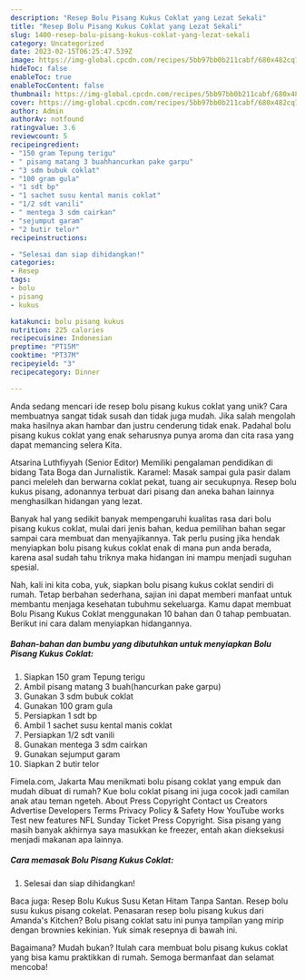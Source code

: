 ```yaml
---
description: "Resep Bolu Pisang Kukus Coklat yang Lezat Sekali"
title: "Resep Bolu Pisang Kukus Coklat yang Lezat Sekali"
slug: 1400-resep-bolu-pisang-kukus-coklat-yang-lezat-sekali
category: Uncategorized
date: 2023-02-15T06:25:47.539Z
image: https://img-global.cpcdn.com/recipes/5bb97bb0b211cabf/680x482cq70/bolu-pisang-kukus-coklat-foto-resep-utama.jpg
hideToc: false
enableToc: true
enableTocContent: false
thumbnail: https://img-global.cpcdn.com/recipes/5bb97bb0b211cabf/680x482cq70/bolu-pisang-kukus-coklat-foto-resep-utama.jpg
cover: https://img-global.cpcdn.com/recipes/5bb97bb0b211cabf/680x482cq70/bolu-pisang-kukus-coklat-foto-resep-utama.jpg
author: Admin
authorAv: notfound
ratingvalue: 3.6
reviewcount: 5
recipeingredient:
- "150 gram Tepung terigu"
- " pisang matang 3 buahhancurkan pake garpu"
- "3 sdm bubuk coklat"
- "100 gram gula"
- "1 sdt bp"
- "1 sachet susu kental manis coklat"
- "1/2 sdt vanili"
- " mentega 3 sdm cairkan"
- "sejumput garam"
- "2 butir telor"
recipeinstructions:

- "Selesai dan siap dihidangkan!"
categories:
- Resep
tags:
- bolu
- pisang
- kukus

katakunci: bolu pisang kukus 
nutrition: 225 calories
recipecuisine: Indonesian
preptime: "PT15M"
cooktime: "PT37M"
recipeyield: "3"
recipecategory: Dinner

---
```





Anda sedang mencari ide resep bolu pisang kukus coklat yang unik? Cara membuatnya sangat tidak susah dan tidak juga mudah. Jika salah mengolah maka hasilnya akan hambar dan justru cenderung tidak enak. Padahal bolu pisang kukus coklat yang enak seharusnya punya aroma dan cita rasa yang dapat memancing selera Kita.





Atsarina Luthfiyyah (Senior Editor) Memiliki pengalaman pendidikan di bidang Tata Boga dan Jurnalistik. Karamel: Masak sampai gula pasir dalam panci meleleh dan berwarna coklat pekat, tuang air secukupnya. Resep bolu kukus pisang, adonannya terbuat dari pisang dan aneka bahan lainnya menghasilkan hidangan yang lezat.

Banyak hal yang sedikit banyak mempengaruhi kualitas rasa dari bolu pisang kukus coklat, mulai dari jenis bahan, kedua pemilihan bahan segar sampai cara membuat dan menyajikannya. Tak perlu pusing jika hendak menyiapkan bolu pisang kukus coklat enak di mana pun anda berada, karena asal sudah tahu triknya maka hidangan ini mampu menjadi suguhan spesial.






Nah, kali ini kita coba, yuk, siapkan bolu pisang kukus coklat sendiri di rumah. Tetap berbahan sederhana, sajian ini dapat memberi manfaat untuk membantu menjaga kesehatan tubuhmu sekeluarga. Kamu dapat membuat Bolu Pisang Kukus Coklat menggunakan 10 bahan dan 0 tahap pembuatan. Berikut ini cara dalam menyiapkan hidangannya.

<!--inarticleads1-->

##### Bahan-bahan dan bumbu yang dibutuhkan untuk menyiapkan Bolu Pisang Kukus Coklat:

1. Siapkan 150 gram Tepung terigu
1. Ambil  pisang matang 3 buah(hancurkan pake garpu)
1. Gunakan 3 sdm bubuk coklat
1. Gunakan 100 gram gula
1. Persiapkan 1 sdt bp
1. Ambil 1 sachet susu kental manis coklat
1. Persiapkan 1/2 sdt vanili
1. Gunakan  mentega 3 sdm cairkan
1. Gunakan sejumput garam
1. Siapkan 2 butir telor


Fimela.com, Jakarta Mau menikmati bolu pisang coklat yang empuk dan mudah dibuat di rumah? Kue bolu coklat pisang ini juga cocok jadi camilan anak atau teman ngeteh. About Press Copyright Contact us Creators Advertise Developers Terms Privacy Policy &amp; Safety How YouTube works Test new features NFL Sunday Ticket Press Copyright. Sisa pisang yang masih banyak akhirnya saya masukkan ke freezer, entah akan dieksekusi menjadi makanan apa lainnya. 

<!--inarticleads2-->

##### Cara memasak Bolu Pisang Kukus Coklat:


1. Selesai dan siap dihidangkan!

Baca juga: Resep Bolu Kukus Susu Ketan Hitam Tanpa Santan. Resep bolu susu kukus pisang cokelat. Penasaran resep bolu pisang kukus dari Amanda&#39;s Kitchen? Bolu pisang coklat satu ini punya tampilan yang mirip dengan brownies kekinian. Yuk simak resepnya di bawah ini. 

Bagaimana? Mudah bukan? Itulah cara membuat bolu pisang kukus coklat yang bisa kamu praktikkan di rumah. Semoga bermanfaat dan selamat mencoba!
